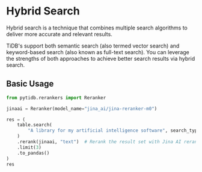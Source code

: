# Hybrid Search

Hybrid search is a technique that combines multiple search algorithms to deliver more accurate and relevant results. 

TiDB's support both semantic search (also termed vector search) and keyword-based search (also known as full-text search). You can leverage the strengths of both approaches to achieve better search results via hybrid search.

## Basic Usage



```python
from pytidb.rerankers import Reranker

jinaai = Reranker(model_name="jina_ai/jina-reranker-m0")

res = (
    table.search(
        "A library for my artificial intelligence software", search_type="hybrid"
    )
    .rerank(jinaai, "text")  # Rerank the result set with Jina AI reranker.
    .limit(3)
    .to_pandas()
)
res
``` 